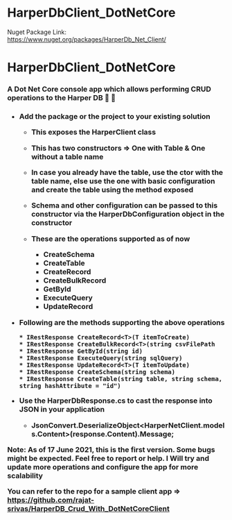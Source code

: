 # HarperDbClient_DotNetCore

Nuget Package Link: https://www.nuget.org/packages/HarperDb_Net_Client/

# HarperDbClient_DotNetCore

<h3> A Dot Net Core console app which allows performing CRUD operations to the Harper DB  🚀 🚀 <h3>

* Add the package or the project to your existing solution
  * This exposes the HarperClient class
  * This has two constructors => One with Table & One without a table name
  * In case you already have the table, use the ctor with the table name, else use the one with basic configuration and create the table using the method exposed
  * Schema and other configuration can be passed to this constructor via the HarperDbConfiguration object in the constructor
  * These are the operations supported as of now
 
     * CreateSchema
     * CreateTable
     * CreateRecord
     * CreateBulkRecord
     * GetById
     * ExecuteQuery 
     * UpdateRecord 
  
 * Following are the methods supporting the above operations
  
       * IRestResponse CreateRecord<T>(T itemToCreate)
       * IRestResponse CreateBulkRecord<T>(string csvFilePath
       * IRestResponse GetById(string id)
       * IRestResponse ExecuteQuery(string sqlQuery)
       * IRestResponse UpdateRecord<T>(T itemToUpdate)
       * IRestResponse CreateSchema(string schema)
       * IRestResponse CreateTable(string table, string schema, string hashAttribute = "id")
  
  * Use the HarperDbResponse.cs to cast the response into JSON in your application
      
      * JsonConvert.DeserializeObject<HarperNetClient.models.Content>(response.Content).Message;
  
  Note: As of 17 June 2021, this is the first version. Some bugs might be expected. Feel free to report or help.
  I Will try and update more operations and configure the app for more scalability
  
  
You can refer to the repo for a sample client app => https://github.com/rajat-srivas/HarperDB_Crud_With_DotNetCoreClient
 
 
